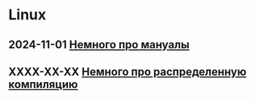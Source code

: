 # Linux

## 2024-11-01 [Немного про мануалы](manpage.md)

## XXXX-XX-XX [Немного про распределенную компиляцию](distrant.md)
